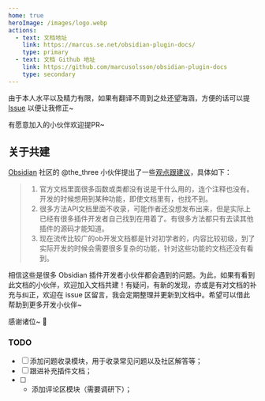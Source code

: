 ```yaml
---
home: true
heroImage: /images/logo.webp
actions:
  - text: 文档地址
    link: https://marcus.se.net/obsidian-plugin-docs/
    type: primary
  - text: 文档 Github 地址
    link: https://github.com/marcusolsson/obsidian-plugin-docs
    type: secondary
---
```


<p align="center">

由于本人水平以及精力有限，如果有翻译不周到之处还望海涵，方便的话可以提 [Issue](https://github.com/luhaifeng666/obsidian-plugin-docs-zh/issues) 以便让我修正~

有愿意加入的小伙伴欢迎提PR~

</p>

## 关于共建

[Obsidian](https://forum-zh.obsidian.md/) 社区的 @the_three 小伙伴提出了一些[观点跟建议](https://forum-zh.obsidian.md/t/topic/7824/2?u=酱豆腐精)，具体如下：

> 1. 官方文档里面很多函数或类都没有说是干什么用的，连个注释也没有。开发的时候想用到某种功能，即使文档里有，也找不到。
> 2. 很多方法API文档里面不收录，可能作者还没想发布出来，但是实际上已经有很多插件开发者自己找到在用着了。有很多方法都只有去读其他插件的源码才能知道。
> 3. 现在流传比较广的ob开发文档都是针对初学者的，内容比较初级，到了实际开发的时候会需要很多复杂的功能，针对这些功能的文档还没有看到。

相信这些是很多 Obsidian 插件开发者小伙伴都会遇到的问题。为此，如果有看到此文档的小伙伴，欢迎加入文档共建！有疑问，有新的发现，亦或是有对文档的补充与纠正，欢迎在 issue 区留言，我会定期整理并更新到文档中。希望可以借此帮助到更多开发小伙伴~ 

感谢诸位~ 🫶

### TODO

- [ ] 添加问题收录模块，用于收录常见问题以及社区解答等；
- [ ] 跟进补充插件文档；
- [ ] * 添加评论区模块（需要调研下）；
